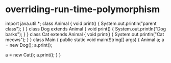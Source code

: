 # overriding-run-time-polymorphism
import java.util.*;
class Animal {
  void print()
  {
    System.out.println("parent class");
  }
}
class Dog extends Animal {
  void print()
  {
    System.out.println("Dog barks");
  }
}
class Cat extends Animal {
  void print()
  {
    System.out.println("Cat meows");
  }
}
class Main {
  public static void main(String[] args)  {
  Animal a;
  a = new Dog();
  a.print();
  
  a = new Cat();
  a.print();
  }
}

